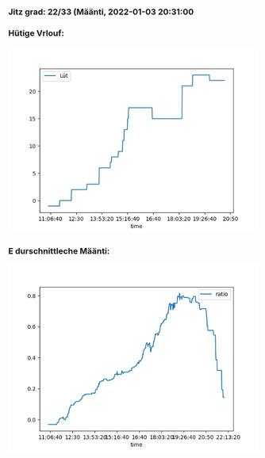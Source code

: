 ### Jitz grad: 22/33 (Määnti, 2022-01-03 20:31:00

### Hütige Vrlouf:
![Graph](Today.png)

### E durschnittleche Määnti:
![Graph](Määnti.png)